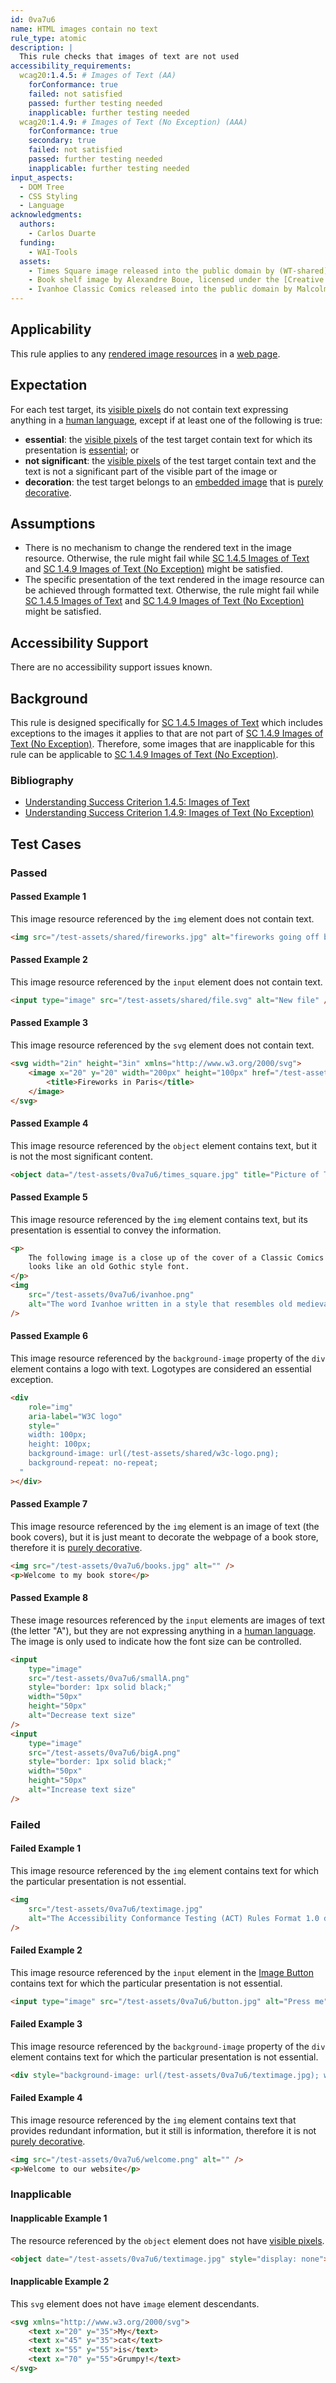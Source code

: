 ```yaml
---
id: 0va7u6
name: HTML images contain no text
rule_type: atomic
description: |
  This rule checks that images of text are not used
accessibility_requirements:
  wcag20:1.4.5: # Images of Text (AA)
    forConformance: true
    failed: not satisfied
    passed: further testing needed
    inapplicable: further testing needed
  wcag20:1.4.9: # Images of Text (No Exception) (AAA)
    forConformance: true
    secondary: true
    failed: not satisfied
    passed: further testing needed
    inapplicable: further testing needed
input_aspects:
  - DOM Tree
  - CSS Styling
  - Language
acknowledgments:
  authors:
    - Carlos Duarte
  funding:
    - WAI-Tools
  assets:
    - Times Square image released into the public domain by (WT-shared) Ypsilonatshared at wts wikivoyage.
    - Book shelf image by Alexandre Boue, licensed under the [Creative Commons Attribution-ShareAlike 4.0 International](https://creativecommons.org/licenses/by-sa/4.0/deed.en) license.
    - Ivanhoe Classic Comics released into the public domain by Malcolm Kildale under the [Creative Commons Attribution-ShareAlike 3.0 Unported](https://creativecommons.org/licenses/by-sa/3.0/deed.en) license
---
```


## Applicability

This rule applies to any [rendered image resources][] in a [web page][].

## Expectation

For each test target, its [visible pixels][visible] do not contain text expressing anything in a [human language], except if at least one of the following is true:

- **essential**: the [visible pixels][visible] of the test target contain text for which its presentation is [essential][]; or
- **not significant**: the [visible pixels][visible] of the test target contain text and the text is not a significant part of the visible part of the image or
- **decoration**: the test target belongs to an [embedded image][] that is [purely decorative][].

## Assumptions

- There is no mechanism to change the rendered text in the image resource. Otherwise, the rule might fail while [SC 1.4.5 Images of Text][sc1.4.5] and [SC 1.4.9 Images of Text (No Exception)][sc1.4.9] might be satisfied.
- The specific presentation of the text rendered in the image resource can be achieved through formatted text. Otherwise, the rule might fail while [SC 1.4.5 Images of Text][sc1.4.5] and [SC 1.4.9 Images of Text (No Exception)][sc1.4.9] might be satisfied.

## Accessibility Support

There are no accessibility support issues known.

## Background

This rule is designed specifically for [SC 1.4.5 Images of Text][sc1.4.5] which includes exceptions to the images it applies to that are not part of [SC 1.4.9 Images of Text (No Exception)][sc1.4.9]. Therefore, some images that are inapplicable for this rule can be applicable to [SC 1.4.9 Images of Text (No Exception)][sc1.4.9].

### Bibliography

- [Understanding Success Criterion 1.4.5: Images of Text][sc1.4.5]
- [Understanding Success Criterion 1.4.9: Images of Text (No Exception)][sc1.4.9]

## Test Cases

### Passed

#### Passed Example 1

This image resource referenced by the `img` element does not contain text.

```html
<img src="/test-assets/shared/fireworks.jpg" alt="fireworks going off behind the Eiffel tower at night" />
```

#### Passed Example 2

This image resource referenced by the `input` element does not contain text.

```html
<input type="image" src="/test-assets/shared/file.svg" alt="New file" />
```

#### Passed Example 3

This image resource referenced by the `svg` element does not contain text.

```html
<svg width="2in" height="3in" xmlns="http://www.w3.org/2000/svg">
	<image x="20" y="20" width="200px" height="100px" href="/test-assets/shared/fireworks.jpg">
		<title>Fireworks in Paris</title>
	</image>
</svg>
```

#### Passed Example 4

This image resource referenced by the `object` element contains text, but it is not the most significant content.

```html
<object data="/test-assets/0va7u6/times_square.jpg" title="Picture of Times Square, New York"></object>
```

#### Passed Example 5

This image resource referenced by the `img` element contains text, but its presentation is essential to convey the information.

```html
<p>
	The following image is a close up of the cover of a Classic Comics book titled "Ivanhoe" illustrating a font that
	looks like an old Gothic style font.
</p>
<img
	src="/test-assets/0va7u6/ivanhoe.png"
	alt="The word Ivanhoe written in a style that resembles old medieval letters. The letter I is colored to resemble copper. The remaining letters are black. The background is yellow."
/>
```

#### Passed Example 6

This image resource referenced by the `background-image` property of the `div` element contains a logo with text. Logotypes are considered an essential exception.

```html
<div
	role="img"
	aria-label="W3C logo"
	style="
    width: 100px;
    height: 100px;
    background-image: url(/test-assets/shared/w3c-logo.png);
    background-repeat: no-repeat;
  "
></div>
```

#### Passed Example 7

This image resource referenced by the `img` element is an image of text (the book covers), but it is just meant to decorate the webpage of a book store, therefore it is [purely decorative][].

```html
<img src="/test-assets/0va7u6/books.jpg" alt="" />
<p>Welcome to my book store</p>
```

#### Passed Example 8

These image resources referenced by the `input` elements are images of text (the letter "A"), but they are not expressing anything in a [human language][]. The image is only used to indicate how the font size can be controlled.

```html
<input
	type="image"
	src="/test-assets/0va7u6/smallA.png"
	style="border: 1px solid black;"
	width="50px"
	height="50px"
	alt="Decrease text size"
/>
<input
	type="image"
	src="/test-assets/0va7u6/bigA.png"
	style="border: 1px solid black;"
	width="50px"
	height="50px"
	alt="Increase text size"
/>
```

### Failed

#### Failed Example 1

This image resource referenced by the `img` element contains text for which the particular presentation is not essential.

```html
<img
	src="/test-assets/0va7u6/textimage.jpg"
	alt="The Accessibility Conformance Testing (ACT) Rules Format 1.0 defines a format for writing accessibility test rules."
/>
```

#### Failed Example 2

This image resource referenced by the `input` element in the [Image Button][] contains text for which the particular presentation is not essential.

```html
<input type="image" src="/test-assets/0va7u6/button.jpg" alt="Press me" />
```

#### Failed Example 3

This image resource referenced by the `background-image` property of the `div` element contains text for which the particular presentation is not essential.

```html
<div style="background-image: url(/test-assets/0va7u6/textimage.jpg); width: 500px; height: 200px;" />
```

#### Failed Example 4

This image resource referenced by the `img` element contains text that provides redundant information, but it still is information, therefore it is not [purely decorative][].

```html
<img src="/test-assets/0va7u6/welcome.png" alt="" />
<p>Welcome to our website</p>
```

### Inapplicable

#### Inapplicable Example 1

The resource referenced by the `object` element does not have [visible pixels][visible].

```html
<object date="/test-assets/0va7u6/textimage.jpg" style="display: none"></object>
```

#### Inapplicable Example 2

This `svg` element does not have `image` element descendants.

```html
<svg xmlns="http://www.w3.org/2000/svg">
	<text x="20" y="35">My</text>
	<text x="45" y="35">cat</text>
	<text x="55" y="55">is</text>
	<text x="70" y="55">Grumpy!</text>
</svg>
```

[embedded image]: #embedded-image 'Definition of Embedded Image'
[essential]: https://www.w3.org/WAI/WCAG21/Understanding/images-of-text.html#dfn-essential 'WCAG 2.1, Definition of essential'
[human language]: https://www.w3.org/WAI/WCAG21/Understanding/images-of-text.html#dfn-human-language 'WCAG 2.1, Definition of human language'
[image button]: https://html.spec.whatwg.org/multipage/input.html#image-button-state-(type=image)
[purely decorative]: https://www.w3.org/TR/WCAG21/#dfn-pure-decoration 'WCAG 2.1, Purely decorative'
[rendered image resources]: #rendered-image-resource 'Definition of rendered image resource'
[sc1.4.5]: https://www.w3.org/WAI/WCAG21/Understanding/images-of-text
[sc1.4.9]: https://www.w3.org/WAI/WCAG21/Understanding/images-of-text-no-exception
[visible]: #visible 'Definition of visible'
[web page]: #web-page-html 'Definition of web page (HTML)'
